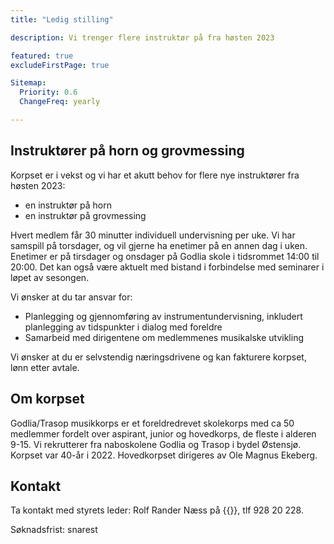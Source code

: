 ```yaml
---
title: "Ledig stilling"

description: Vi trenger flere instruktør på fra høsten 2023

featured: true
excludeFirstPage: true

Sitemap:
  Priority: 0.6
  ChangeFreq: yearly

---
```


## Instruktører på horn og grovmessing

Korpset er i vekst og vi har et akutt behov for flere nye instruktører fra høsten 2023:

* en instruktør på horn
* en instruktør på grovmessing

Hvert medlem får 30 minutter individuell undervisning per uke. Vi har samspill på torsdager, og vil gjerne ha enetimer på en annen dag i uken. Enetimer er på tirsdager og onsdager på Godlia skole i tidsrommet 14:00 til 20:00. Det kan også være aktuelt med bistand i forbindelse med seminarer i løpet av sesongen.

Vi ønsker at du tar ansvar for:
* Planlegging og gjennomføring av instrumentundervisning, inkludert planlegging av tidspunkter i dialog med foreldre
* Samarbeid med dirigentene om medlemmenes musikalske utvikling

Vi ønsker at du er selvstendig næringsdrivene og kan fakturere korpset, lønn etter avtale.

## Om korpset

Godlia/Trasop musikkorps er et foreldredrevet skolekorps med ca 50 medlemmer fordelt over aspirant, junior og hovedkorps, de fleste i alderen 9-15. Vi rekrutterer fra naboskolene Godlia og Trasop i bydel Østensjø. Korpset var 40-år i 2022. Hovedkorpset dirigeres av Ole Magnus Ekeberg.

## Kontakt

Ta kontakt med styrets leder: Rolf Rander Næss på {{<email leder>}}, tlf 928 20 228.

Søknadsfrist: snarest

